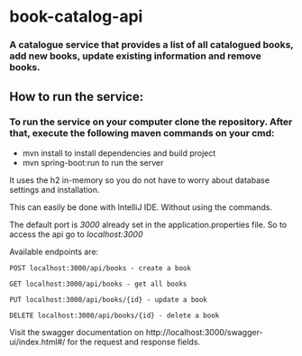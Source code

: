 # book-catalog-api
### A catalogue service that provides a list of all catalogued books, add new books, update existing information and remove books.


## How to run the service:
### To run the service on your computer clone the repository. After that, execute the following maven commands on your cmd:

- mvn install to install dependencies and build project
- mvn spring-boot:run to run the server

It uses the h2 in-memory so you do not have to worry about database settings and installation.

This can easily be done with IntelliJ IDE. Without using the commands.

The default port is *3000* already set in the application.properties file. So to access the api go to *localhost:3000*

Available endpoints are:

```
POST localhost:3000/api/books - create a book

GET localhost:3000/api/books - get all books

PUT localhost:3000/api/books/{id} - update a book

DELETE localhost:3000/api/books/{id} - delete a book
```

Visit the swagger documentation on http://localhost:3000/swagger-ui/index.html#/ for the request and response fields.
